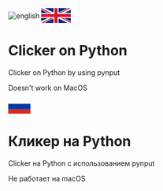 <img height="600em" src="https://cdn.dribbble.com/users/312928/screenshots/10180581/media/ce803ccdfc481380027f9f7a2a6e5cf0.png?compress=1&resize=1600x1200&vertical=top" alt="english" align = "center"/>

<img height="30em" src="https://raw.githubusercontent.com/anki-geo/ultimate-geography/a44a569a922e1d241517113e2917736af808eed7/src/media/flags/ug-flag-united_kingdom.svg" alt="english" align = "center"/>

# Clicker on Python
 Clicker on Python by using pynput
 
 Doesn't work on MacOS
 
<img height="30em" src="https://raw.githubusercontent.com/anki-geo/ultimate-geography/a44a569a922e1d241517113e2917736af808eed7/src/media/flags/ug-flag-russia.svg" alt="russian" align = "center"/>

# Кликер на Python
Clicker на Python с использованием pynput
 
Не работает на macOS
